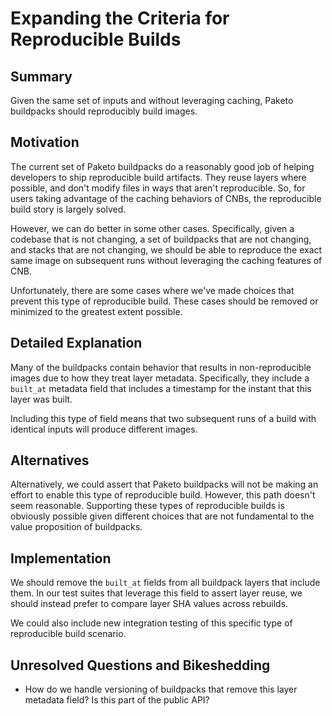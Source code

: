 # Expanding the Criteria for Reproducible Builds

## Summary

Given the same set of inputs and without leveraging caching, Paketo buildpacks
should reproducibly build images.

## Motivation

The current set of Paketo buildpacks do a reasonably good job of helping
developers to ship reproducible build artifacts. They reuse layers where
possible, and don't modify files in ways that aren't reproducible. So, for
users taking advantage of the caching behaviors of CNBs, the reproducible build
story is largely solved.

However, we can do better in some other cases. Specifically, given a codebase
that is not changing, a set of buildpacks that are not changing, and stacks
that are not changing, we should be able to reproduce the exact same image on
subsequent runs without leveraging the caching features of CNB.

Unfortunately, there are some cases where we've made choices that prevent this
type of reproducible build. These cases should be removed or minimized to the
greatest extent possible.

## Detailed Explanation

Many of the buildpacks contain behavior that results in non-reproducible images
due to how they treat layer metadata. Specifically, they include a `built_at`
metadata field that includes a timestamp for the instant that this layer was
built.

Including this type of field means that two subsequent runs of a build with
identical inputs will produce different images.

## Alternatives

Alternatively, we could assert that Paketo buildpacks will not be making an
effort to enable this type of reproducible build. However, this path doesn't
seem reasonable. Supporting these types of reproducible builds is obviously
possible given different choices that are not fundamental to the value
proposition of buildpacks.

## Implementation

We should remove the `built_at` fields from all buildpack layers that include
them. In our test suites that leverage this field to assert layer reuse, we
should instead prefer to compare layer SHA values across rebuilds.

We could also include new integration testing of this specific type of
reproducible build scenario.

## Unresolved Questions and Bikeshedding

* How do we handle versioning of buildpacks that remove this layer metadata
  field? Is this part of the public API?
